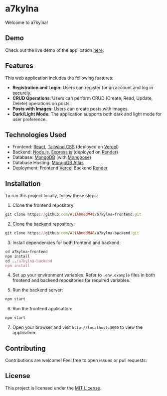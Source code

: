 # a7kylna

Welcome to a7kylna!

## Demo

Check out the live demo of the application [here](https://a7kylna-frontend.vercel.app/).

## Features

This web application includes the following features:

- **Registration and Login**: Users can register for an account and log in securely.
- **CRUD Operations**: Users can perform CRUD (Create, Read, Update, Delete) operations on posts.
- **Posts with Images**: Users can create posts with images.
- **Dark/Light Mode**: The application supports both dark and light mode for user preference.


## Technologies Used

- Frontend: [React](https://reactjs.org/), [Tailwind CSS](https://tailwindcss.com/) (deployed on [Vercel](https://vercel.com/))
- Backend: [Node.js](https://nodejs.org/), [Express.js](https://expressjs.com/) (deployed on [Render](https://render.com/))
- Database: [MongoDB](https://www.mongodb.com/) (with [Mongoose](https://mongoosejs.com/))
- Database Hosting: [MongoDB Atlas](https://www.mongodb.com/cloud/atlas)
- Deployment: Frontend [Vercel](https://vercel.com/) Backend [Render](https://render.com/)

## Installation

To run this project locally, follow these steps:

1. Clone the frontend repository:

```ruby
git clone https://github.com/AliAhmedM48/a7kylna-frontend.git
```

2. Clone the backend repository:

```ruby
git clone https://github.com/AliAhmedM48/a7kylna-backend.git
```

3. Install dependencies for both frontend and backend:

```ruby
cd a7kylna-frontend
npm install
cd ../a7kylna-backend
npm install
```

4. Set up your environment variables. Refer to `.env.example` files in both frontend and backend repositories for required variables.

5. Run the backend server:
 
```ruby
npm start
```

6. Run the frontend application:

```ruby
npm start
```

7. Open your browser and visit `http://localhost:3000` to view the application.

## Contributing

Contributions are welcome! Feel free to open issues or pull requests.

## License

This project is licensed under the [MIT License](LICENSE).


